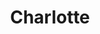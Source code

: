 ---
place: charlotte-nc
title: Charlotte
states:
  - NC
type: local
x: -80.8431267
y: 35.2270869
wwc: true
---
